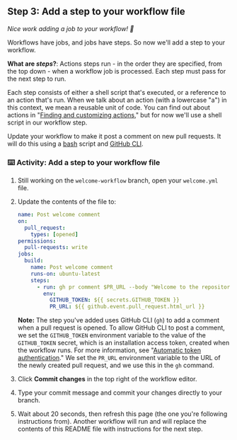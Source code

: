 ## Step 3: Add a step to your workflow file

_Nice work adding a job to your workflow! :dancer:_

Workflows have jobs, and jobs have steps. So now we'll add a step to your workflow.

**What are _steps_?**: Actions steps run - in the order they are specified, from the top down - when a workflow job is processed. Each step must pass for the next step to run.

Each step consists of either a shell script that's executed, or a reference to an action that's run. When we talk about an action (with a lowercase "a") in this context, we mean a reusable unit of code. You can find out about actions in "[Finding and customizing actions](https://docs.github.com/en/actions/learn-github-actions/finding-and-customizing-actions)," but for now we'll use a shell script in our workflow step.

Update your workflow to make it post a comment on new pull requests. It will do this using a [bash](https://en.wikipedia.org/wiki/Bash_%28Unix_shell%29) script and [GitHub CLI](https://cli.github.com/).

### :keyboard: Activity: Add a step to your workflow file

1. Still working on the `welcome-workflow` branch, open your `welcome.yml` file.
1. Update the contents of the file to:

   ```yaml copy
   name: Post welcome comment
   on:
     pull_request:
       types: [opened]
   permissions:
     pull-requests: write
   jobs:
     build:
       name: Post welcome comment
       runs-on: ubuntu-latest
       steps:
         - run: gh pr comment $PR_URL --body "Welcome to the repository!"
           env:
             GITHUB_TOKEN: ${{ secrets.GITHUB_TOKEN }}
             PR_URL: ${{ github.event.pull_request.html_url }}
   ```

   **Note:** The step you've added uses GitHub CLI (`gh`) to add a comment when a pull request is opened. To allow GitHub CLI to post a comment, we set the `GITHUB_TOKEN` environment variable to the value of the `GITHUB_TOKEN` secret, which is an installation access token, created when the workflow runs. For more information, see "[Automatic token authentication](https://docs.github.com/en/actions/security-guides/automatic-token-authentication)." We set the `PR_URL` environment variable to the URL of the newly created pull request, and we use this in the `gh` command.

1. Click **Commit changes** in the top right of the workflow editor.
1. Type your commit message and commit your changes directly to your branch.
1. Wait about 20 seconds, then refresh this page (the one you're following instructions from). Another workflow will run and will replace the contents of this README file with instructions for the next step.
